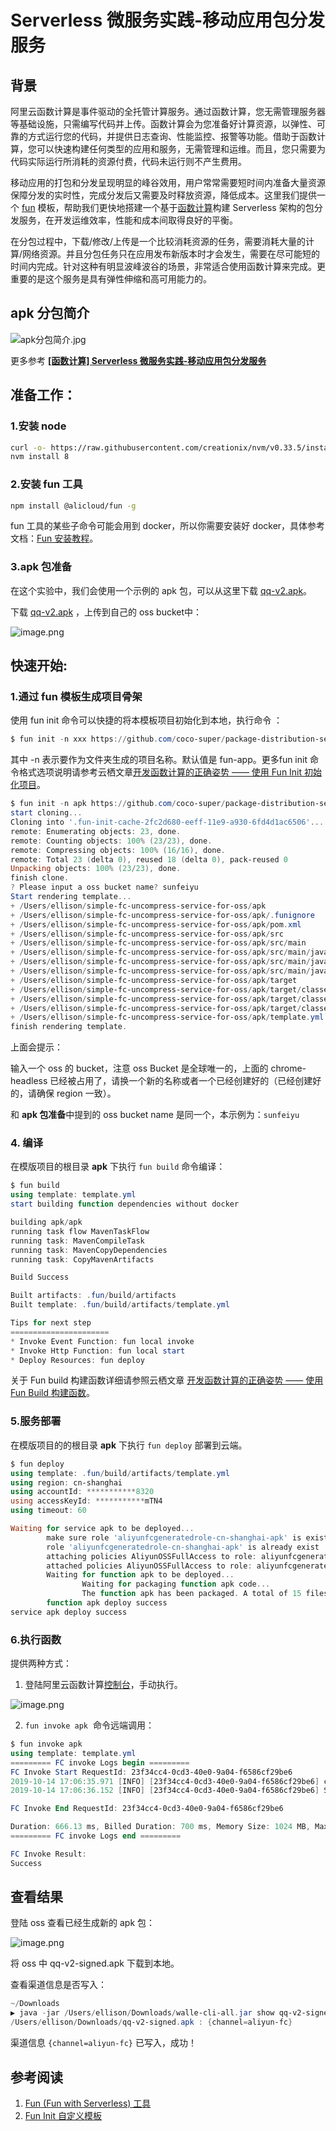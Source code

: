 # Serverless 微服务实践-移动应用包分发服务
## 背景

阿里云函数计算是事件驱动的全托管计算服务。通过函数计算，您无需管理服务器等基础设施，只需编写代码并上传。函数计算会为您准备好计算资源，以弹性、可靠的方式运行您的代码，并提供日志查询、性能监控、报警等功能。借助于函数计算，您可以快速构建任何类型的应用和服务，无需管理和运维。而且，您只需要为代码实际运行所消耗的资源付费，代码未运行则不产生费用。

移动应用的打包和分发呈现明显的峰谷效用，用户常常需要短时间内准备大量资源保障分发的实时性，完成分发后又需要及时释放资源，降低成本。这里我们提供一个 [fun](https://github.com/alibaba/funcraft) 模板，帮助我们更快地搭建一个基于[函数计算](https://helpcdn.aliyun.com/product/50980.html)构建 Serverless 架构的包分发服务，在开发运维效率，性能和成本间取得良好的平衡。

在分包过程中，下载/修改/上传是一个比较消耗资源的任务，需要消耗大量的计算/网络资源。并且分包任务只在应用发布新版本时才会发生，需要在尽可能短的时间内完成。针对这种有明显波峰波谷的场景，非常适合使用函数计算来完成。更重要的是这个服务是具有弹性伸缩和高可用能力的。

<a name="1"></a>
## apk 分包简介

![apk分包简介.jpg](/figures/apk分包简介.jpg)

更多参考 [**[函数计算] Serverless 微服务实践-移动应用包分发服务**](https://yq.aliyun.com/articles/699972)


<a name="Ss7xm"></a>
## 准备工作：

<a name="gjNdw"></a>
### 1.安装 node

```bash
curl -o- https://raw.githubusercontent.com/creationix/nvm/v0.33.5/install.sh | bash
nvm install 8
```

<a name="rXtee"></a>
### 2.安装 fun 工具

```bash
npm install @alicloud/fun -g
```

fun 工具的某些子命令可能会用到 docker，所以你需要安装好 docker，具体参考文档：[Fun 安装教程](https://github.com/aliyun/fun/blob/master/docs/usage/installation-zh.md)。

<a name="IVZmu"></a>
### 3.apk 包准备

在这个实验中，我们会使用一个示例的 apk 包，可以从这里下载 [qq-v2.apk](https://yq.aliyun.com/go/articleRenderRedirect?url=http%3A%2F%2Ffc-imm-demo-cici.oss-cn-hangzhou.aliyuncs.com%2Fapk%2Fqq-v2.apk)。

下载 [qq-v2.apk](https://yq.aliyun.com/go/articleRenderRedirect?url=http%3A%2F%2Ffc-imm-demo-cici.oss-cn-hangzhou.aliyuncs.com%2Fapk%2Fqq-v2.apk) ，上传到自己的 oss bucket中：

![image.png](/figures/apk包分发前.png)

<a name="TLgrD"></a>
## 快速开始:

<a name="a4979714"></a>
### 1.通过 fun 模板生成项目骨架

使用 fun init 命令可以快捷的将本模板项目初始化到本地，执行命令 ：

```powershell
$ fun init -n xxx https://github.com/coco-super/package-distribution-service-for-serverless
```

其中 -n 表示要作为文件夹生成的项目名称。默认值是 fun-app。更多fun init 命令格式选项说明请参考云栖文章[开发函数计算的正确姿势 —— 使用 Fun Init 初始化项目](https://yq.aliyun.com/articles/674363)。

```powershell
$ fun init -n apk https://github.com/coco-super/package-distribution-service-for-serverless
start cloning...
Cloning into '.fun-init-cache-2fc2d680-eeff-11e9-a930-6fd4d1ac6506'...
remote: Enumerating objects: 23, done.
remote: Counting objects: 100% (23/23), done.
remote: Compressing objects: 100% (16/16), done.
remote: Total 23 (delta 0), reused 18 (delta 0), pack-reused 0
Unpacking objects: 100% (23/23), done.
finish clone.
? Please input a oss bucket name? sunfeiyu
Start rendering template...
+ /Users/ellison/simple-fc-uncompress-service-for-oss/apk
+ /Users/ellison/simple-fc-uncompress-service-for-oss/apk/.funignore
+ /Users/ellison/simple-fc-uncompress-service-for-oss/apk/pom.xml
+ /Users/ellison/simple-fc-uncompress-service-for-oss/apk/src
+ /Users/ellison/simple-fc-uncompress-service-for-oss/apk/src/main
+ /Users/ellison/simple-fc-uncompress-service-for-oss/apk/src/main/java
+ /Users/ellison/simple-fc-uncompress-service-for-oss/apk/src/main/java/example
+ /Users/ellison/simple-fc-uncompress-service-for-oss/apk/src/main/java/example/App.java
+ /Users/ellison/simple-fc-uncompress-service-for-oss/apk/target
+ /Users/ellison/simple-fc-uncompress-service-for-oss/apk/target/classes
+ /Users/ellison/simple-fc-uncompress-service-for-oss/apk/target/classes/example
+ /Users/ellison/simple-fc-uncompress-service-for-oss/apk/target/classes/example/App.class
+ /Users/ellison/simple-fc-uncompress-service-for-oss/apk/template.yml
finish rendering template.
```

上面会提示：

输入一个 oss 的 bucket，注意 oss Bucket 是全球唯一的，上面的 chrome-headless 已经被占用了，请换一个新的名称或者一个已经创建好的（已经创建好的，请确保 region 一致）。

和 **apk 包准备**中提到的 oss bucket name 是同一个，本示例为：`sunfeiyu`

<a name="KSZvl"></a>
### 4. 编译
在模版项目的根目录 **apk** 下执行 `fun build` 命令编译：

```powershell
$ fun build 
using template: template.yml
start building function dependencies without docker

building apk/apk
running task flow MavenTaskFlow
running task: MavenCompileTask
running task: MavenCopyDependencies
running task: CopyMavenArtifacts

Build Success

Built artifacts: .fun/build/artifacts
Built template: .fun/build/artifacts/template.yml

Tips for next step
======================
* Invoke Event Function: fun local invoke
* Invoke Http Function: fun local start
* Deploy Resources: fun deploy
```

关于 Fun build 构建函数详细请参照云栖文章 [开发函数计算的正确姿势 —— 使用 Fun Build 构建函数](https://yq.aliyun.com/articles/719102)。

<a name="290f0a78"></a>
### 5.服务部署
在模版项目的的根目录 **apk** 下执行 `fun deploy` 部署到云端。

```powershell
$ fun deploy
using template: .fun/build/artifacts/template.yml
using region: cn-shanghai
using accountId: ***********8320
using accessKeyId: ***********mTN4
using timeout: 60

Waiting for service apk to be deployed...
        make sure role 'aliyunfcgeneratedrole-cn-shanghai-apk' is exist
        role 'aliyunfcgeneratedrole-cn-shanghai-apk' is already exist
        attaching policies AliyunOSSFullAccess to role: aliyunfcgeneratedrole-cn-shanghai-apk
        attached policies AliyunOSSFullAccess to role: aliyunfcgeneratedrole-cn-shanghai-apk
        Waiting for function apk to be deployed...
                Waiting for packaging function apk code...
                The function apk has been packaged. A total of 15 files files were compressed and the final size was 3.13 MB
        function apk deploy success
service apk deploy success
```

<a name="3CaB7"></a>
### 6.执行函数

提供两种方式：

1. 登陆阿里云函数计算[控制台](https://fc.console.aliyun.com)，手动执行。

![image.png](/figures/控制台执行.png)

2. `fun invoke apk`  命令远端调用：

```powershell
$ fun invoke apk
using template: template.yml
========= FC invoke Logs begin =========
FC Invoke Start RequestId: 23f34cc4-0cd3-40e0-9a04-f6586cf29be6
2019-10-14 17:06:35.971 [INFO] [23f34cc4-0cd3-40e0-9a04-f6586cf29be6] cmd: java -jar /code/walle-cli-all.jar put -c aliyun-fc /tmp/input.apk /tmp/output.apk
2019-10-14 17:06:36.152 [INFO] [23f34cc4-0cd3-40e0-9a04-f6586cf29be6] Success!

FC Invoke End RequestId: 23f34cc4-0cd3-40e0-9a04-f6586cf29be6

Duration: 666.13 ms, Billed Duration: 700 ms, Memory Size: 1024 MB, Max Memory Used: 254.55 MB
========= FC invoke Logs end =========

FC Invoke Result:
Success
```


<a name="db06c78d"></a>
## 查看结果

登陆 oss 查看已经生成新的 apk 包：

![image.png](/figures/新的apk包.png)

将 oss 中 qq-v2-signed.apk 下载到本地。

查看渠道信息是否写入：

```powershell
~/Downloads                                                                                                                                             ⍉
▶ java -jar /Users/ellison/Downloads/walle-cli-all.jar show qq-v2-signed.apk
/Users/ellison/Downloads/qq-v2-signed.apk : {channel=aliyun-fc}
```

渠道信息 `{channel=aliyun-fc}` 已写入，成功！

<a name="2473ec5a"></a>
## 参考阅读

1. [Fun (Fun with Serverless) 工具](https://github.com/aliyun/fun/)
1. [Fun Init 自定义模板](https://yq.aliyun.com/articles/674364)
